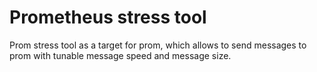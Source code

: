 Prometheus stress tool
======================

Prom stress tool as a target for prom, which allows to
send messages to prom with tunable message speed and
message size.

